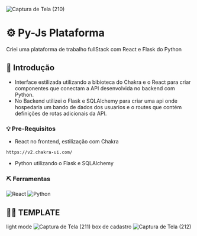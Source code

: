 ![Captura de Tela (210)](https://github.com/PauloAquarius0299/python-react-project/assets/114706743/9218c316-f0f6-4067-aee1-bcbd0807cacc)
# ⚙️ Py-Js Plataforma 
Criei uma plataforma de trabalho fullStack com React e Flask do Python
## 🚀 Introdução 
* Interface estilizada utilizando a bibioteca do Chakra e o React para criar componentes que conectam a API desenvolvida no backend com Python.
* No Backend utilizei o Flask e SQLAlchemy para criar uma api onde hospedaria um bando de dados dos usuarios e o routes que contém definições de rotas adicionais da API.
### 💡 Pre-Requisitos
* React no frontend, estilização com Chakra
```
https://v2.chakra-ui.com/
```
* Python utilizando o Flask e SQLAlchemy
### ⛏️ Ferramentas 
![React](https://img.shields.io/badge/react-%2320232a.svg?style=for-the-badge&logo=react&logoColor=%2361DAFB)
![Python](https://img.shields.io/badge/python-3670A0?style=for-the-badge&logo=python&logoColor=ffdd54)
## 👨‍🏭 TEMPLATE 
light mode
![Captura de Tela (211)](https://github.com/PauloAquarius0299/python-react-project/assets/114706743/503df7ff-71a4-4855-ba70-00c448ab768f)
box de cadastro
![Captura de Tela (212)](https://github.com/PauloAquarius0299/python-react-project/assets/114706743/aa8b7183-cd52-4aa1-9370-4c9a13174207)

